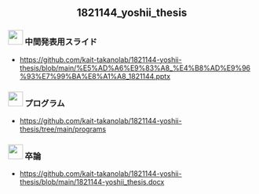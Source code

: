 
<h2 align="center">1821144_yoshii_thesis</h2>


### <img src="https://icooon-mono.com/i/icon_12063/icon_120631_64.png" height="30px;" /> 中間発表用スライド

- https://github.com/kait-takanolab/1821144-yoshii-thesis/blob/main/%E5%AD%A6%E9%83%A8_%E4%B8%AD%E9%96%93%E7%99%BA%E8%A1%A8_1821144.pptx

### <img src="https://icooon-mono.com/i/icon_12063/icon_120631_64.png" height="30px;" /> プログラム

- https://github.com/kait-takanolab/1821144-yoshii-thesis/tree/main/programs

### <img src="https://icooon-mono.com/i/icon_15815/icon_158151_64.png" height="30px;" /> 卒論

- https://github.com/kait-takanolab/1821144-yoshii-thesis/blob/main/1821144-yoshii_thesis.docx